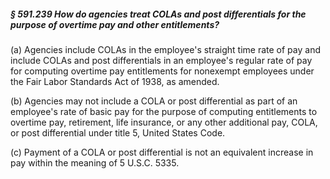 ##### § 591.239 How do agencies treat COLAs and post differentials for the purpose of overtime pay and other entitlements? #####

(a) Agencies include COLAs in the employee's straight time rate of pay and include COLAs and post differentials in an employee's regular rate of pay for computing overtime pay entitlements for nonexempt employees under the Fair Labor Standards Act of 1938, as amended.

(b) Agencies may not include a COLA or post differential as part of an employee's rate of basic pay for the purpose of computing entitlements to overtime pay, retirement, life insurance, or any other additional pay, COLA, or post differential under title 5, United States Code.

(c) Payment of a COLA or post differential is not an equivalent increase in pay within the meaning of 5 U.S.C. 5335.